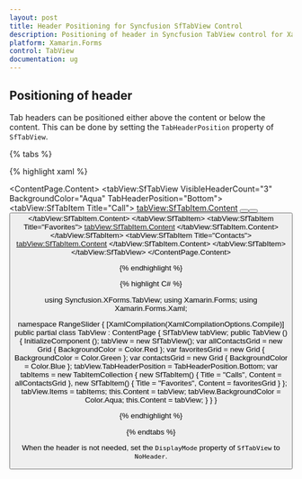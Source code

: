 ```yaml
---
layout: post
title: Header Positioning for Syncfusion SfTabView Control
description: Positioning of header in Syncfusion TabView control for Xamarin.Forms platform
platform: Xamarin.Forms
control: TabView
documentation: ug
---
```


## Positioning of header

Tab headers can be positioned either above the content or below the content. This can be done by setting the `TabHeaderPosition` property of `SfTabView`.

{% tabs %}

{% highlight xaml %}

<ContentPage xmlns="http://xamarin.com/schemas/2014/forms"
             xmlns:x="http://schemas.microsoft.com/winfx/2009/xaml"
             xmlns:tabView="clr-namespace:Syncfusion.XForms.TabView;assembly=Syncfusion.SfTabView.XForms"
             x:Class="RangeSlider.TabView">
    <ContentPage.Content>
        <tabView:SfTabView VisibleHeaderCount="3" BackgroundColor="Aqua" TabHeaderPosition="Bottom">
            <tabView:SfTabItem Title="Call">
                <tabView:SfTabItem.Content>
                    <StackLayout>
                        <Grid BackgroundColor="Green" x:Name="CotactsGrid" />
                        <Button Text="Contacts" WidthRequest="300" />
                        <Button Text="Location" WidthRequest="300" />
                        <Button Text="Email" WidthRequest="300" />
                    </StackLayout>
                </tabView:SfTabItem.Content>
            </tabView:SfTabItem>
            <tabView:SfTabItem Title="Favorites">
                <tabView:SfTabItem.Content>
                    <Grid BackgroundColor="Green" x:Name="FavoritesGrid"/>
                </tabView:SfTabItem.Content>
            </tabView:SfTabItem>
            <tabView:SfTabItem Title="Contacts">
                <tabView:SfTabItem.Content>
                    <Grid BackgroundColor="Blue" x:Name="ContactsGrid" />
                </tabView:SfTabItem.Content>
            </tabView:SfTabItem>
        </tabView:SfTabView>
    </ContentPage.Content>
</ContentPage>
			
{% endhighlight %}

{% highlight C# %}

using Syncfusion.XForms.TabView;
using Xamarin.Forms;
using Xamarin.Forms.Xaml;

namespace RangeSlider
{
    [XamlCompilation(XamlCompilationOptions.Compile)]
	public partial class TabView : ContentPage
	{
        SfTabView tabView;
		public TabView ()
		{
			InitializeComponent ();
            tabView = new SfTabView();
            var allContactsGrid = new Grid { BackgroundColor = Color.Red };
            var favoritesGrid = new Grid { BackgroundColor = Color.Green };
            var contactsGrid = new Grid { BackgroundColor = Color.Blue };
            tabView.TabHeaderPosition = TabHeaderPosition.Bottom;
            var tabItems = new TabItemCollection
            {
                new SfTabItem()
                {
                    Title = "Calls",
                    Content = allContactsGrid
                },
                new SfTabItem()
                {
                    Title = "Favorites",
                    Content = favoritesGrid
                }
            };
            tabView.Items = tabItems;
            this.Content = tabView;
            tabView.BackgroundColor = Color.Aqua;
            this.Content = tabView;
		}
	}
}
			
{% endhighlight %}

{% endtabs %}

When the header is not needed, set the `DisplayMode` property of `SfTabView` to `NoHeader`.
